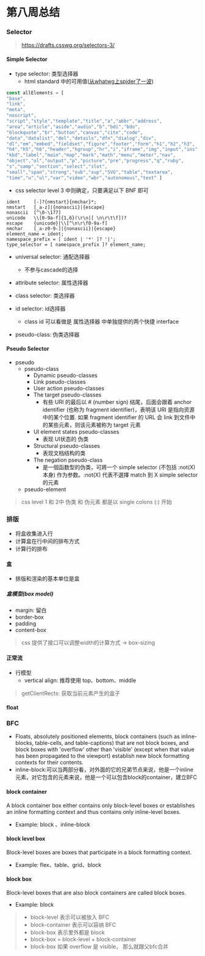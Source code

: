 # 第八周总结

### Selector

> https://drafts.csswg.org/selectors-3/

#### Simple Selector

* type selector: 类型选择器
  * html standard 中的可用值([从whatwg上spider了一波](https://html.spec.whatwg.org/multipage/semantics.html#semantics))
```javascript
const allElements = [
"base",
"link",
"meta",
"noscript",
"script","style","template","title","a","abbr","address",
"area","article","aside","audio","b","bdi","bdo",
"blockquote","br","button","canvas","cite","code",
"data","datalist","del","details","dfn","dialog","div",
"dl","em","embed","fieldset","figure","footer","form","h1","h2","h3",
"h4","h5","h6","header","hgroup","hr","i","iframe","img","input","ins",
"kbd","label","main","map","mark","math","menu","meter","nav",
"object","ol","output","p","picture","pre","progress","q","ruby",
"s","samp","section","select","slot",
"small","span","strong","sub","sup","SVG","table","textarea",
"time","u","ul","var","video","wbr","autonomous","text" ]
```
  * css selector level 3 中则确定，只要满足以下 BNF 即可
```code
ident     [-]?{nmstart}{nmchar}*;
nmstart   [_a-z]|{nonascii}|{escape}
nonascii  [^\0-\177]
unicode   \\[0-9a-f]{1,6}(\r\n|[ \n\r\t\f])?
escape    {unicode}|\\[^\n\r\f0-9a-f]
nmchar    [_a-z0-9-]|{nonascii}|{escape}
element_name = ident;
namespace_prefix = [ ident | '*' ]? '|';
type_selector = [ namespace_prefix ]? element_name;
```

* universal selector: 通配选择器
  * 不参与cascade的选择

* attribute selector: 属性选择器
* class selector: 类选择器
* id selector: id选择器
  * class id 可以看做是 属性选择器 中单独提供的两个快捷 interface
* pseudo-class: 伪类选择器

#### Pseudo Selector
* pseudo
  * pseudo-class
    * Dynamic pseudo-classes
    * Link pseudo-classes
    * User action pseudo-classes
    * The target pseudo-classes
      * 有些 URI 的最后以 # (number sign) 结尾，后面会跟着 anchor identifier (也称为 fragment identifier)，表明该 URI 是指向资源中的某个位置. 如果 fragment identifier 的 URL 会 link 到文件中的某些元素，则该元素被称为 target 元素
    * UI element states pseudo-classes
      * 表现 UI状态的 伪类
    * Structural pseudo-classes
      * 表现文档结构的类
    * The negation pseudo-class
      *  是一個函数型的伪类，可將一个 simple selector (不包括 :not(X) 本身) 作为参数。:not(X) 代表不選擇 match 到 X simple selector 的元素
  * pseudo-element

> css level 1 和 2中 伪类 和 伪元素 都是以 single colons (:) 开始

### 排版
* 将盒收集进入行
* 计算盒在行中间的排布方式
* 计算行的排布

#### 盒
  * 排版和渲染的基本单位是盒

##### 盒模型(box model)
* margin: 留白
* border-box
* padding
* content-box

> css 提供了接口可以调整width的计算方式 -> box-sizing

#### 正常流
  * 行模型
    * vertical align: 推荐使用 top、bottom、middle

> getClientRects: 获取当前元素产生的盒子

#### float

### BFC
  * Floats, absolutely positioned elements, block containers (such as inline-blocks, table-cells, and table-captions) that are not block boxes, and block boxes with 'overflow' other than 'visible' (except when that value has been propagated to the viewport) establish new block formatting contexts for their contents.
  * inline-block:可以当两部分看，对外面的它的兄弟节点来说，他是一个inline元素，对它包含的元素来说，他是一个可以包含block的container，建立BFC
#### block container
A block container box either contains only block-level boxes or establishes an inline formatting context and thus contains only inline-level boxes.
* Example: block 、inline-block

#### block level box
Block-level boxes are boxes that participate in a block formatting context.
* Example: flex、table、grid、block

#### block box
Block-level boxes that are also block containers are called block boxes.
* Example: block

> * block-level 表示可以被放入 BFC
> * block-container 表示可以容纳 BFC
> * block-box 表示里外都是 block
> * block-box = block-level + block-container
> * block-box 如果 overflow 是 visible， 那么就跟父bfc合并
